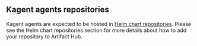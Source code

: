 ## Kagent agents repositories

Kagent agents are expected to be hosted in [Helm chart repositories](/docs/topics/repositories/helm-charts). Please see the Helm chart repositories section for more details about how to add your repository to Artifact Hub.
